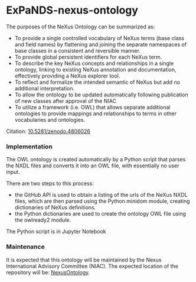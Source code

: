 # ExPaNDS-nexus-ontology


The purposes of the NeXus Ontology can be summarized as:

- To provide a single controlled vocabulary of NeXus terms (base class and field names) by flattening and joining the separate namespaces of base classes in a consistent and reversible manner.
- To provide global persistent identifiers for each NeXus term.
- To describe the key NeXus concepts and relationships in a single ontology, linking to existing NeXus annotation and documentation, effectively providing a NeXus explorer tool.
- To reflect and formalize the intended semantic of NeXus but add no additional interpretation.
- To allow the ontology to be updated automatically following publication of new classes after approval of the NIAC
- To utilize a framework (i.e. OWL) that allows separate additional ontologies to provide mappings and relationships to terms in other vocabularies and ontologies.

Citation: [10.5281/zenodo.4806026](https://doi.org/10.5281/zenodo.4806026)

### Implementation

The OWL ontology is created automatically by a Python script that parses the NXDL files and converts it into an OWL file, with essentially no user input. 


There are two steps to this process:
- the GitHub API is used to obtain a listing of the urls of the NeXus NXDL files, which are then parsed using the Python minidom module, creating dictionaries of NeXus definitions. 
- the Python dictionaries are used to create the ontology OWL file using the owlready2 module.

The Python script is in Jupyter Notebook


### Maintenance

It is expected that this ontology will be maintained by the Nexus International Advisory Committee (NIAC). The expected location of the repository will be: [NexusOntology](https://github.com/nexusformat/NeXusOntology). 
